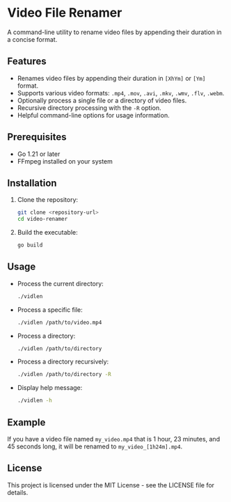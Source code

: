 # Video File Renamer

A command-line utility to rename video files by appending their duration in a concise format.

## Features

- Renames video files by appending their duration in `[XhYm]` or `[Ym]` format.
- Supports various video formats: `.mp4`, `.mov`, `.avi`, `.mkv`, `.wmv`, `.flv`, `.webm`.
- Optionally process a single file or a directory of video files.
- Recursive directory processing with the `-R` option.
- Helpful command-line options for usage information.

## Prerequisites

- Go 1.21 or later
- FFmpeg installed on your system

## Installation

1. Clone the repository:
   ```sh
   git clone <repository-url>
   cd video-renamer
   ```

2. Build the executable:
   ```sh
   go build
   ```

## Usage

- Process the current directory:
  ```sh
  ./vidlen
  ```

- Process a specific file:
  ```sh
  ./vidlen /path/to/video.mp4
  ```

- Process a directory:
  ```sh
  ./vidlen /path/to/directory
  ```

- Process a directory recursively:
  ```sh
  ./vidlen /path/to/directory -R
  ```

- Display help message:
  ```sh
  ./vidlen -h
  ```

## Example

If you have a video file named `my_video.mp4` that is 1 hour, 23 minutes, and 45 seconds long, it will be renamed to `my_video_[1h24m].mp4`.

## License

This project is licensed under the MIT License - see the LICENSE file for details. 
